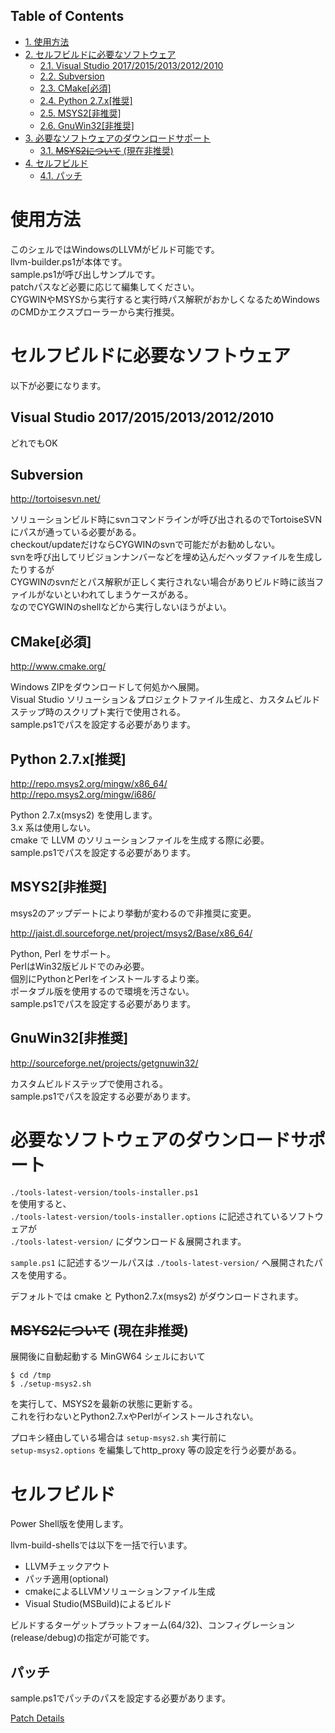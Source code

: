 <div id="table-of-contents">
<h2>Table of Contents</h2>
<div id="text-table-of-contents">
<ul>
<li><a href="#sec-1">1. 使用方法</a></li>
<li><a href="#sec-2">2. セルフビルドに必要なソフトウェア</a>
<ul>
<li><a href="#sec-2-1">2.1. Visual Studio 2017/2015/2013/2012/2010</a></li>
<li><a href="#sec-2-2">2.2. Subversion</a></li>
<li><a href="#sec-2-3">2.3. CMake[必須]</a></li>
<li><a href="#sec-2-4">2.4. Python 2.7.x[推奨]</a></li>
<li><a href="#sec-2-5">2.5. MSYS2[非推奨]</a></li>
<li><a href="#sec-2-6">2.6. GnuWin32[非推奨]</a></li>
</ul>
</li>
<li><a href="#sec-3">3. 必要なソフトウェアのダウンロードサポート</a>
<ul>
<li><a href="#sec-3-1">3.1. <del>MSYS2について</del> (現在非推奨)</a></li>
</ul>
</li>
<li><a href="#sec-4">4. セルフビルド</a>
<ul>
<li><a href="#sec-4-1">4.1. パッチ</a></li>
</ul>
</li>
</ul>
</div>
</div>



# 使用方法<a id="sec-1" name="sec-1"></a>

このシェルではWindowsのLLVMがビルド可能です。  
llvm-builder.ps1が本体です。  
sample.ps1が呼び出しサンプルです。  
patchパスなど必要に応じて編集してください。  
CYGWINやMSYSから実行すると実行時パス解釈がおかしくなるためWindowsのCMDかエクスプローラーから実行推奨。  

# セルフビルドに必要なソフトウェア<a id="sec-2" name="sec-2"></a>

以下が必要になります。  

## Visual Studio 2017/2015/2013/2012/2010<a id="sec-2-1" name="sec-2-1"></a>

どれでもOK  

## Subversion<a id="sec-2-2" name="sec-2-2"></a>

<http://tortoisesvn.net/>  

ソリューションビルド時にsvnコマンドラインが呼び出されるのでTortoiseSVNにパスが通っている必要がある。  
checkout/updateだけならCYGWINのsvnで可能だがお勧めしない。  
svnを呼び出してリビジョンナンバーなどを埋め込んだヘッダファイルを生成したりするが  
CYGWINのsvnだとパス解釈が正しく実行されない場合がありビルド時に該当ファイルがないといわれてしまうケースがある。  
なのでCYGWINのshellなどから実行しないほうがよい。  

## CMake[必須]<a id="sec-2-3" name="sec-2-3"></a>

<http://www.cmake.org/>  

Windows ZIPをダウンロードして何処かへ展開。  
Visual Studio ソリューション＆プロジェクトファイル生成と、カスタムビルドステップ時のスクリプト実行で使用される。  
sample.ps1でパスを設定する必要があります。  

## Python 2.7.x[推奨]<a id="sec-2-4" name="sec-2-4"></a>

<http://repo.msys2.org/mingw/x86_64/>  
<http://repo.msys2.org/mingw/i686/>  

Python 2.7.x(msys2) を使用します。  
3.x 系は使用しない。  
cmake で LLVM のソリューションファイルを生成する際に必要。  
sample.ps1でパスを設定する必要があります。  

## MSYS2[非推奨]<a id="sec-2-5" name="sec-2-5"></a>

<span class="underline">msys2のアップデートにより挙動が変わるので非推奨に変更。</span>  

<http://jaist.dl.sourceforge.net/project/msys2/Base/x86_64/>  

Python, Perl をサポート。  
PerlはWin32版ビルドでのみ必要。  
個別にPythonとPerlをインストールするより楽。  
ポータブル版を使用するので環境を汚さない。  
sample.ps1でパスを設定する必要があります。  

## GnuWin32[非推奨]<a id="sec-2-6" name="sec-2-6"></a>

<http://sourceforge.net/projects/getgnuwin32/>     

カスタムビルドステップで使用される。  
sample.ps1でパスを設定する必要があります。  

# 必要なソフトウェアのダウンロードサポート<a id="sec-3" name="sec-3"></a>

`./tools-latest-version/tools-installer.ps1`  
を使用すると、  
`./tools-latest-version/tools-installer.options` に記述されているソフトウェアが  
`./tools-latest-version/` にダウンロード＆展開されます。  

`sample.ps1` に記述するツールパスは `./tools-latest-version/` へ展開されたパスを使用する。  

デフォルトでは cmake と Python2.7.x(msys2) がダウンロードされます。  

## <del>MSYS2について</del> (現在非推奨)<a id="sec-3-1" name="sec-3-1"></a>

展開後に自動起動する MinGW64 シェルにおいて  

    $ cd /tmp
    $ ./setup-msys2.sh

を実行して、MSYS2を最新の状態に更新する。  
これを行わないとPython2.7.xやPerlがインストールされない。  

プロキシ経由している場合は `setup-msys2.sh` 実行前に  
`setup-msys2.options` を編集してhttp\_proxy 等の設定を行う必要がある。  

# セルフビルド<a id="sec-4" name="sec-4"></a>

Power Shell版を使用します。  

llvm-build-shellsでは以下を一括で行います。  
-   LLVMチェックアウト
-   パッチ適用(optional)
-   cmakeによるLLVMソリューションファイル生成
-   Visual Studio(MSBuild)によるビルド

ビルドするターゲットプラットフォーム(64/32)、コンフィグレーション(release/debug)の指定が可能です。  

## パッチ<a id="sec-4-1" name="sec-4-1"></a>

sample.ps1でパッチのパスを設定する必要があります。  

[Patch Details](../patch/details.md)
